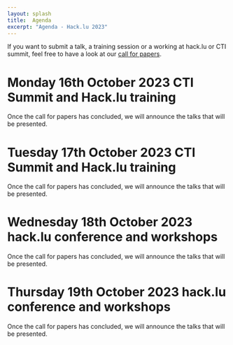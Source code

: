 ```yaml
---
layout: splash
title:  Agenda
excerpt: "Agenda - Hack.lu 2023"
---
```



If you want to submit a talk, a training session or a working at hack.lu or CTI summit, feel free to have a look at our [call for papers](/blog/hack.lu-2023-call-for-papers/).

# Monday 16th October 2023 CTI Summit and Hack.lu training

Once the call for papers has concluded, we will announce the talks that will be presented.

# Tuesday 17th October 2023 CTI Summit and Hack.lu training

Once the call for papers has concluded, we will announce the talks that will be presented.

# Wednesday 18th October 2023 hack.lu conference and workshops

Once the call for papers has concluded, we will announce the talks that will be presented.

# Thursday 19th October 2023 hack.lu conference and workshops

Once the call for papers has concluded, we will announce the talks that will be presented.                                                                                                                     


